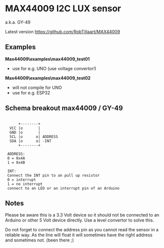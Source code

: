 
# MAX44009 I2C LUX sensor

a.k.a. GY-49


Latest version https://github.com/RobTillaart/MAX44009

## Examples

**Max44009\examples\max44009_test01**
- use for e.g. UNO (use voltage convertor!)

**Max44009\examples\max44009_test02**
- will not compile for UNO
- use for e.g. ESP32



## Schema breakout max44009 / GY-49

```

      +--------+
  VCC |o       |
  GND |o       |
  SCL |o      o| ADDRESS
  SDA |o      o| -INT
      +--------+

 ADDRESS:
 0 = 0x4A
 1 = 0x4B

 INT:
 Connect the INT pin to an pull up resistor
 0 = interrupt
 1 = no interrupt
 connect to an LED or an interrupt pin of an Arduino
```

## Notes
Please be aware this is a 3.3 Volt device so it should not be connected
to an Arduino or other 5 Volt device directly. Use a level convertor to 
solve this.

Do not forget to connect the address pin as you cannot read the sensor
in a reliable way. As the line will float it will sometimes have the
right address and sometimes not. (been there ;)



